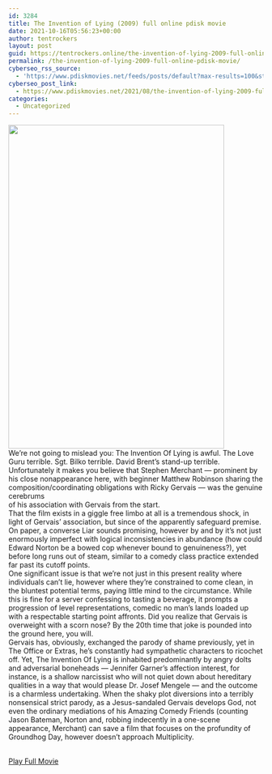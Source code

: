 ```yaml
---
id: 3284
title: The Invention of Lying (2009) full online pdisk movie
date: 2021-10-16T05:56:23+00:00
author: tentrockers
layout: post
guid: https://tentrockers.online/the-invention-of-lying-2009-full-online-pdisk-movie/
permalink: /the-invention-of-lying-2009-full-online-pdisk-movie/
cyberseo_rss_source:
  - 'https://www.pdiskmovies.net/feeds/posts/default?max-results=100&start-index=1101'
cyberseo_post_link:
  - https://www.pdiskmovies.net/2021/08/the-invention-of-lying-2009-full-online.html
categories:
  - Uncategorized
---
```

<div class="separator">
  <a href="https://1.bp.blogspot.com/-I32EsByeaLc/YRK7g4fTF6I/AAAAAAAAaPw/1HrYUW6uETILIft3XdqIxLqxW6Fk_i6swCLcBGAsYHQ/s275/The%2BInvention%2Bof%2BLying%2B%25282009%2529.jpeg" imageanchor="1"><img loading="lazy" border="0" data-original-height="275" data-original-width="183" height="640" src="https://1.bp.blogspot.com/-I32EsByeaLc/YRK7g4fTF6I/AAAAAAAAaPw/1HrYUW6uETILIft3XdqIxLqxW6Fk_i6swCLcBGAsYHQ/w426-h640/The%2BInvention%2Bof%2BLying%2B%25282009%2529.jpeg" width="426" /></a>
</div>



<div>
  <div>
    <span>We&#8217;re not going to mislead you: The Invention Of Lying is awful. The Love Guru terrible. Sgt. Bilko terrible. David Brent&#8217;s stand-up terrible. Unfortunately it makes you believe that Stephen Merchant — prominent by his close nonappearance here, with beginner Matthew Robinson sharing the composition/coordinating obligations with Ricky Gervais — was the genuine cerebrums&nbsp;</span>
  </div>
  
  <div>
    <span>of his association with Gervais from the start.&nbsp;</span>
  </div>
  
  <div>
    <span>That the film exists in a giggle free limbo at all is a tremendous shock, in light of Gervais&#8217; association, but since of the apparently safeguard premise. On paper, a converse Liar sounds promising, however by and by it&#8217;s not just enormously imperfect with logical inconsistencies in abundance (how could Edward Norton be a bowed cop whenever bound to genuineness?), yet before long runs out of steam, similar to a comedy class practice extended far past its cutoff points.&nbsp;</span>
  </div>
  
  <div>
    <span>One significant issue is that we&#8217;re not just in this present reality where individuals can&#8217;t lie, however where they&#8217;re constrained to come clean, in the bluntest potential terms, paying little mind to the circumstance. While this is fine for a server confessing to tasting a beverage, it prompts a progression of level representations, comedic no man&#8217;s lands loaded up with a respectable starting point affronts. Did you realize that Gervais is overweight with a scorn nose? By the 20th time that joke is pounded into the ground here, you will.&nbsp;</span>
  </div>
  
  <div>
    <span>Gervais has, obviously, exchanged the parody of shame previously, yet in The Office or Extras, he&#8217;s constantly had sympathetic characters to ricochet off. Yet, The Invention Of Lying is inhabited predominantly by angry dolts and adversarial boneheads — Jennifer Garner&#8217;s affection interest, for instance, is a shallow narcissist who will not quiet down about hereditary qualities in a way that would please Dr. Josef Mengele — and the outcome is a charmless undertaking. When the shaky plot diversions into a terribly nonsensical strict parody, as a Jesus-sandaled Gervais develops God, not even the ordinary mediations of his Amazing Comedy Friends (counting Jason Bateman, Norton and, robbing indecently in a one-scene appearance, Merchant) can save a film that focuses on the profundity of Groundhog Day, however doesn&#8217;t approach Multiplicity.</span>
  </div>
</div>

  
<a href="http://kanishkkunal.com" target="popup" onclick="window.open('https://cofilink.com/share-video?videoid=nv2i9t001yt0'); return false;" rel="noopener"><br /> Play Full Movie<br /> </a>
